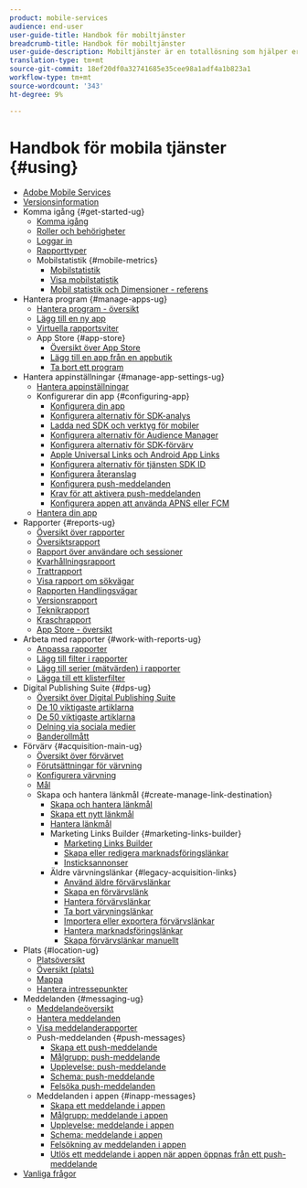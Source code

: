 ```yaml
---
product: mobile-services
audience: end-user
user-guide-title: Handbok för mobiltjänster
breadcrumb-title: Handbok för mobiltjänster
user-guide-description: Mobiltjänster är en totallösning som hjälper er att värva och engagera mobilappsanvändare och optimera deras upplevelser.
translation-type: tm+mt
source-git-commit: 18ef20df0a32741685e35cee98a1adf4a1b823a1
workflow-type: tm+mt
source-wordcount: '343'
ht-degree: 9%

---
```



# Handbok för mobila tjänster {#using}

+ [Adobe Mobile Services](home.md)
+ [Versionsinformation](whatsnew.md)
+ Komma igång {#get-started-ug}
   + [Komma igång](gs/gs.md)
   + [Roller och behörigheter](gs/c-mob-roles-and-permissions.md)
   + [Loggar in](gs/gs-signin.md)
   + [Rapporttyper](gs/reports-types.md)
   + Mobilstatistik {#mobile-metrics}
      + [Mobilstatistik](gs/metrics/metrics.md)
      + [Visa mobilstatistik](gs/metrics/overview.md)
      + [Mobil statistik och Dimensioner - referens](gs/metrics/metrics-reference.md)
+ Hantera program {#manage-apps-ug}
   + [Hantera program - översikt](manage-apps/manage-apps.md)
   + [Lägg till en ny app](manage-apps/t-new-app.md)
   + [Virtuella rapportsviter](manage-apps/c-mob-vrs.md)
   + App Store {#app-store}
      + [Översikt över App Store](manage-apps/c-app-store/c-app-store.md)
      + [Lägg till en app från en appbutik](manage-apps/c-app-store/t-app-store-app.md)
      + [Ta bort ett program](manage-apps/t-delete-apps.md)
+ Hantera appinställningar {#manage-app-settings-ug}
   + [Hantera appinställningar](c-manage-app-settings/c-manage-app-settings.md)
   + Konfigurerar din app {#configuring-app}
      + [Konfigurera din app](c-manage-app-settings/c-mob-confg-app/c-mob-confg-app.md)
      + [Konfigurera alternativ för SDK-analys](c-manage-app-settings/c-mob-confg-app/t-config-analytics/t-config-analytics.md)
      + [Ladda ned SDK och verktyg för mobiler](c-manage-app-settings/c-mob-confg-app/t-config-analytics/download-sdk.md)
      + [Konfigurera alternativ för Audience Manager](c-manage-app-settings/c-mob-confg-app/t-config-aam.md)
      + [Konfigurera alternativ för SDK-förvärv](c-manage-app-settings/c-mob-confg-app/t-config-acquisition.md)
      + [Apple Universal Links och Android App Links](c-manage-app-settings/c-mob-confg-app/c-universal-app-links.md)
      + [Konfigurera alternativ för tjänsten SDK ID](c-manage-app-settings/c-mob-confg-app/t-config-visitor.md)
      + [Konfigurera återanslag](c-manage-app-settings/c-mob-confg-app/signals.md)
      + [Konfigurera push-meddelanden](c-manage-app-settings/c-mob-confg-app/configure-push-messaging/configure-push-messaging.md)
      + [Krav för att aktivera push-meddelanden](c-manage-app-settings/c-mob-confg-app/configure-push-messaging/prerequisites-push-messaging.md)
      + [Konfigurera appen att använda APNS eller FCM](c-manage-app-settings/c-mob-confg-app/configure-push-messaging/configure-app-apns-gcm.md)
   + [Hantera din app](c-manage-app-settings/c-mob-manage-app.md)
+ Rapporter {#reports-ug}
   + [Översikt över rapporter](usage/usage.md)
   + [Översiktsrapport](usage/usage-overview.md)
   + [Rapport över användare och sessioner](usage/users-sessions.md)
   + [Kvarhållningsrapport](usage/reports-retention.md)
   + [Trattrapport](usage/reports-funnel.md)
   + [Visa rapport om sökvägar](usage/reports-view-paths.md)
   + [Rapporten Handlingsvägar](usage/reports-action-paths.md)
   + [Versionsrapport](usage/c-reports-versions.md)
   + [Teknikrapport](usage/reports-technology.md)
   + [Kraschrapport](usage/c-crashes.md)
   + [App Store - översikt](usage/c-app-store-store-performance.md)
+ Arbeta med rapporter {#work-with-reports-ug}
   + [Anpassa rapporter](usage/reports-customize/reports-customize.md)
   + [Lägg till filter i rapporter](usage/reports-customize/t-reports-customize.md)
   + [Lägg till serier (mätvärden) i rapporter](usage/reports-customize/t-reports-series.md)
   + [Lägga till ett klisterfilter](usage/reports-customize/t-sticky-filter.md)
+ Digital Publishing Suite {#dps-ug}
   + [Översikt över Digital Publishing Suite](dps/dps.md)
   + [De 10 viktigaste artiklarna](dps/dps-top-ten-articles.md)
   + [De 50 viktigaste artiklarna](dps/dps-top-50-articles.md)
   + [Delning via sociala medier](dps/dps-social-sharing.md)
   + [Banderollmått](dps/dps-banner-metrics.md)
+ Förvärv {#acquisition-main-ug}
   + [Översikt över förvärvet](acquisition-main/acquisition-main.md)
   + [Förutsättningar för värvning](acquisition-main/c-acquisition-prerequisites.md)
   + [Konfigurera värvning](acquisition-main/t-enable-acquisition.md)
   + [Mål](acquisition-main/c-create-destinations.md)
   + Skapa och hantera länkmål {#create-manage-link-destination}
      + [Skapa och hantera länkmål](acquisition-main/c-manage-link-destinations/c-manage-link-destinations.md)
      + [Skapa ett nytt länkmål](acquisition-main/c-manage-link-destinations/t-create-new-app-deep-link-destination.md)
      + [Hantera länkmål](acquisition-main/c-manage-link-destinations/t-archive-unarchive-link-destinations.md)
      + Marketing Links Builder {#marketing-links-builder}
         + [Marketing Links Builder](acquisition-main/c-marketing-links-builder/c-marketing-links-builder.md)
         + [Skapa eller redigera marknadsföringslänkar](acquisition-main/c-marketing-links-builder/t-create-edit-adobe-links/t-create-edit-adobe-links.md)
         + [Insticksannonser](acquisition-main/c-marketing-links-builder/t-create-edit-adobe-links/t-interstitials.md)
      + Äldre värvningslänkar {#legacy-acquisition-links}
         + [Använd äldre förvärvslänkar](acquisition-main/c-marketing-links-builder/t-create-edit-adobe-links/c-use-legacy-acquisition-links/c-use-legacy-acquisition-links.md)
         + [Skapa en förvärvslänk](acquisition-main/c-marketing-links-builder/t-create-edit-adobe-links/c-use-legacy-acquisition-links/t-acquisition-link.md)
         + [Hantera förvärvslänkar](acquisition-main/c-marketing-links-builder/t-create-edit-adobe-links/c-use-legacy-acquisition-links/c-manage-acquisition-links/c-manage-acquisition-links.md)
         + [Ta bort värvningslänkar](acquisition-main/c-marketing-links-builder/t-create-edit-adobe-links/c-use-legacy-acquisition-links/c-manage-acquisition-links/t-acquisition-del.md)
         + [Importera eller exportera förvärvslänkar](acquisition-main/c-marketing-links-builder/t-create-edit-adobe-links/c-use-legacy-acquisition-links/c-manage-acquisition-links/t-acquisition-import.md)
         + [Hantera marknadsföringslänkar](acquisition-main/c-marketing-links-builder/c-manage-adobe-links.md)
         + [Skapa förvärvslänkar manuellt](acquisition-main/c-marketing-links-builder/acquisition-link-manual.md)
+ Plats {#location-ug}
   + [Platsöversikt](location/location-overview.md)
   + [Översikt (plats)](location/c-location-overview.md)
   + [Mappa](location/c-map-points.md)
   + [Hantera intressepunkter](location/t-manage-points.md)
+ Meddelanden {#messaging-ug}
   + [Meddelandeöversikt](in-app-messaging/in-app-messaging.md)
   + [Hantera meddelanden](in-app-messaging/messages-manage/messages-manage.md)
   + [Visa meddelanderapporter](in-app-messaging/messages-manage/view-message-reports.md)
   + Push-meddelanden {#push-messages}
      + [Skapa ett push-meddelande](in-app-messaging/t-create-push-message/t-create-push-message.md)
      + [Målgrupp: push-meddelande](in-app-messaging/t-create-push-message/c-audience-push-message.md)
      + [Upplevelse: push-meddelande](in-app-messaging/t-create-push-message/c-experience-push-message.md)
      + [Schema: push-meddelande](in-app-messaging/t-create-push-message/c-schedule-push-message.md)
      + [Felsöka push-meddelanden](in-app-messaging/t-create-push-message/c-troubleshooting-push-messaging.md)
   + Meddelanden i appen {#inapp-messages}
      + [Skapa ett meddelande i appen](in-app-messaging/t-in-app-message/t-in-app-message.md)
      + [Målgrupp: meddelande i appen](in-app-messaging/t-in-app-message/c-audience-in-app-message.md)
      + [Upplevelse: meddelande i appen](in-app-messaging/t-in-app-message/c-experience-in-app-message.md)
      + [Schema: meddelande i appen](in-app-messaging/t-in-app-message/c-schedule-in-app-message.md)
      + [Felsökning av meddelanden i appen](in-app-messaging/t-in-app-message/in-apps-ts.md)
      + [Utlös ett meddelande i appen när appen öppnas från ett push-meddelande](in-app-messaging/t-mob-trig-in-app-open-app-from-push.md)
+ [Vanliga frågor](faq-mobile.md)